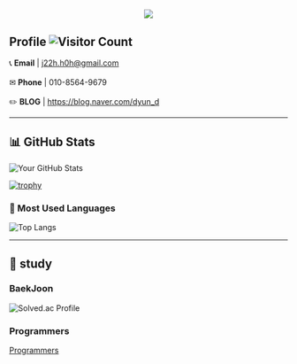 <h1 align="center">
  <img src="https://readme-typing-svg.herokuapp.com?font=Fira+Code&size=24&pause=1000&center=true&vCenter=true&width=435&lines=Hi+There!+I'm+Dyun+👋;FullStack+Developer💻;">
</h1>

## Profile  ![Visitor Count](https://komarev.com/ghpvc/?username=jiihyun12&color=brightgreen)

📞 **Email** | j22h.h0h@gmail.com <br />
<br />
✉ **Phone** | 010-8564-9679 <br />
<br />
✏️ **BLOG** | https://blog.naver.com/dyun_d
<br />

---

## 📊 GitHub Stats
![Your GitHub Stats](https://github-readme-stats.vercel.app/api?username=jiihyun12&show_icons=true)

[![trophy](https://github-profile-trophy.vercel.app/?username=jiihyun12)](https://github.com/ryo-ma/github-profile-trophy)
<br />

### 🎨 Most Used Languages
![Top Langs](https://github-readme-stats.vercel.app/api/top-langs/?username=jiihyun12&layout=compact)

---

## 📝 study

### BaekJoon
![Solved.ac Profile](http://mazassumnida.wtf/api/generate_badge?boj=jiihyun12)


### Programmers
[Programmers](https://programmers.co.kr/users/challenge-activity)

<!--
**jiihyun12/jiihyun12** is a ✨ _special_ ✨ repository because its `README.md` (this file) appears on your GitHub profile.
-->
